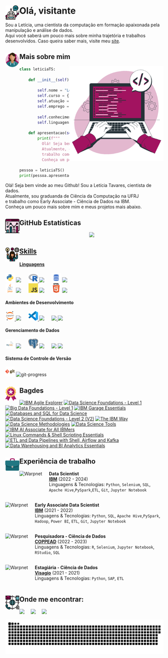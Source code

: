 <!--
**leticiatavaresds/leticiatavaresds** is a ✨ _special_ ✨ repository because its `README.md` (this file) appears on your GitHub profile.
-->

 <!--
<img height="220px" width="350em"  src="https://github-readme-stats.vercel.app/api?username=leticiatavaresds&show_icons=true&theme=radical&include_all_commits=true&count_private=true"/>
-->

# <img width="45" align="left" alt="about" src="https://github.com/leticiatavaresds/leticiatavaresds/blob/main/Imagens/robot.png"> Olá, visitante

Sou a Letícia, uma cientista da computação em formação apaixonada pela manipulação e análise de dados. <br>
Aqui você saberá um pouco mais sobre minha trajetória e trabalhos desenvolvidos. Caso queira saber mais, visite meu [site](https://leticiatavares.netlify.app/).



## <img width="45" align="left" alt="about" src="https://github.com/leticiatavaresds/leticiatavaresds/blob/main/Imagens/woman.png"> Mais sobre mim


<img align="right" width="300" src="https://github.com/leticiatavaresds/leticiatavaresds/blob/main/Imagens/oie_trans.gif" />
<!--
<div> Icons made by <a href="https://www.freepik.com" title="Freepik"> Freepik </a> from <a href="https://www.flaticon.com/" title="Flaticon">www.flaticon.com'</a></div>-->

```python
class leticiaTS:

    def __init__(self):
        
        self.nome = "Letícia Tavares"
        self.curso = {"nome": "Ciência da Computação", "universidade":"UFRJ"}
        self.atuação = "Cientista de Dados"
        self.emprego = {"cargo": "Early Associate - Ciência de Dados", "empresa":"IBM"}

        self.conhecimentos = list(("ETL", "Git"))
        self.linguagens = list(("Python", "R", "SQL"))
        
    def apresentacao(self):        
        print(f"""
          Olá! Seja bem vinde ao meu Github! Sou a {self.nome}, {self.atuação.lower()}. 
          Atualmente, curso {self.curso['nome']} na {self.curso['universidade']} e 
          trabalho como {self.emprego['cargo']} na {self.emprego['empresa']}. 
          Conheça um pouco mais sobre mim e meus projetos mais abaixo.""")               

pessoa = leticiaTS()
print(pessoa.apresentacao())
```
<p>
Olá! Seja bem vinde ao meu Github! Sou a Letícia Tavares, cientista de dados. <br>
Atualmente, sou graduanda de Ciência da Computação na UFRJ <br>
e trabalho como Early Associate - Ciência de Dados na IBM. <br>
Conheça um pouco mais sobre mim e meus projetos mais abaixo.
</p>  

## <img width="45" align="left" alt="about" src="https://github.com/leticiatavaresds/leticiatavaresds/blob/main/Imagens/bar-chart%20(1).png"> GitHub Estatísticas
  
 <div align="center">
    <a href="https://github.com/leticiatavaresds">
    <img height="180em" src="https://github-readme-stats.vercel.app/api/top-langs/?username=leticiatavaresds&layout=compact&langs_count=7&theme=radical"/>
  </div>

## <img width="45" align="left" alt="about" src="https://github.com/leticiatavaresds/leticiatavaresds/blob/main/Imagens/competence%20(1).png"> Skills
 
  <h4> Linguagens </h4> 
     
  <div> 
   <a href="https://www.python.org/" alt="Python">
   <img height="30" src="https://raw.githubusercontent.com/github/explore/80688e429a7d4ef2fca1e82350fe8e3517d3494d/topics/python/python.png"/></a> 
   <img height="20" src="https://progress-bar.dev/80"/> &nbsp&nbsp&nbsp&nbsp

   <a href="https://www.r-project.org/" alt="R">
   <img height="30" src="https://raw.githubusercontent.com/github/explore/80688e429a7d4ef2fca1e82350fe8e3517d3494d/topics/r/r.png"/> </a> 
   <img height="20" src="https://progress-bar.dev/70"/> &nbsp&nbsp&nbsp&nbsp
   
   <a href="https://github.com/search?q=sql" alt="SQL">
    <img height="30" src="https://raw.githubusercontent.com/github/explore/80688e429a7d4ef2fca1e82350fe8e3517d3494d/topics/sql/sql.png" alt="SQL"/></a>
    <img height="20" src="https://progress-bar.dev/70"/> &nbsp&nbsp&nbsp&nbsp
   
  </div>
 
 <div> 
   <img height="30" src="https://raw.githubusercontent.com/github/explore/80688e429a7d4ef2fca1e82350fe8e3517d3494d/topics/java/java.png"> 
   <img height="20" src="https://progress-bar.dev/55"> &nbsp&nbsp&nbsp&nbsp
  
   <img height="30" src="https://raw.githubusercontent.com/github/explore/80688e429a7d4ef2fca1e82350fe8e3517d3494d/topics/javascript/javascript.png"> 
   <img height="20" src="https://progress-bar.dev/30"> &nbsp&nbsp&nbsp&nbsp
  
   <img height="30" src="https://raw.githubusercontent.com/github/explore/80688e429a7d4ef2fca1e82350fe8e3517d3494d/topics/html/html.png"> 
   <img height="20" src="https://progress-bar.dev/40"> &nbsp&nbsp&nbsp&nbsp
 </div>
  
 <h4>Ambientes de Desenvolvimento</h4>
 
 <div>
  
 <a href="https://jupyter.org/" alt="Jupyter Notebook">
 <img height="30" src="https://raw.githubusercontent.com/github/explore/a4691f04ff219c1c2aa02fc61fda41aa43f1459a/topics/jupyter-notebook/jupyter-notebook.png"> </a> 
 <img height="20" src="https://progress-bar.dev/90"> &nbsp&nbsp&nbsp&nbsp

 <a href="https://code.visualstudio.com/" alt="VSC">
 <img height="30" src="https://raw.githubusercontent.com/github/explore/80688e429a7d4ef2fca1e82350fe8e3517d3494d/topics/visual-studio-code/visual-studio-code.png"> </a> 
 <img height="20" src="https://progress-bar.dev/85"> &nbsp&nbsp&nbsp&nbsp
  
 <a href="https://www.rstudio.com/" alt="RStudio">
 <img height="30" src="https://d33wubrfki0l68.cloudfront.net/521a038ed009b97bf73eb0a653b1cb7e66645231/8e3fd/assets/img/rstudio-icon.png"> </a> 
 <img height="20" src="https://progress-bar.dev/85"> &nbsp&nbsp&nbsp&nbsp
 
 </div>
 
 <h4>Gerenciamento de Dados</h4>  
 
 <div> 
  <a href="https://www.mysql.com/" alt="MySQL">
  <img height="30" src="https://raw.githubusercontent.com/github/explore/80688e429a7d4ef2fca1e82350fe8e3517d3494d/topics/mysql/mysql.png"></a>
  <img height="20" src="https://progress-bar.dev/75"/> &nbsp&nbsp&nbsp&nbsp
  <a href="https://www.postgresql.org/" alt="PostgreSQL">
  <img height="30" src="https://raw.githubusercontent.com/github/explore/80688e429a7d4ef2fca1e82350fe8e3517d3494d/topics/postgresql/postgresql.png"></a>
  <img height="20" src="https://progress-bar.dev/75"/> &nbsp&nbsp&nbsp&nbsp
  <a href="https://duckdb.org/" alt="DuckDB">
  <img height="30" src="https://pbs.twimg.com/profile_images/1274363897676521474/qgbqYYuV_400x400.jpg"></a>
  <img height="20" src="https://progress-bar.dev/75"/> &nbsp&nbsp&nbsp&nbsp
</div>
  
 <h4> Sistema de Controle de Versão</h4> 

<div>
  <img height="30" src="https://raw.githubusercontent.com/github/explore/80688e429a7d4ef2fca1e82350fe8e3517d3494d/topics/git/git.png"> 
  <img height="20" src="https://progress-bar.dev/80" alt="git-progress" > &nbsp&nbsp&nbsp&nbsp  
 </div>

 <!--
 
 <h4>Integração e Transformação de Dados</h4> 
 
 <h4>Visualização de Dados</h4> 
 
 <h4>Construção de Modelos</h4> 
 
 <h4>Implantação do Modelo</h4> 
 
 <h4>Monitoramento e Avaliação de Modelos</h4> -->
 
## <img width="45" align="left" alt="about" src="https://github.com/leticiatavaresds/leticiatavaresds/blob/main/Imagens/ribbon%20(1).png"> Bagdes
 
<!--START_SECTION:badges-->
[![IBM Agile Explorer](https://images.credly.com/size/110x110/images/a972f054-be07-4845-85c7-95c8d11852f5/IBM-Agile-Explorer.png)](http://www.credly.com/badges/75b8d34b-eb2a-46cb-b627-cc5d872c5b01 "IBM Agile Explorer")
[![Data Science Foundations - Level 1](https://images.credly.com/size/110x110/images/5ca7b236-6105-4154-ba22-c8ae12ec1d8c/Data_Sci_Found_Level_1_-_CC_-_2019.png)](http://www.credly.com/badges/e8e3246a-5741-404e-b6ca-1f00cc714dba "Data Science Foundations - Level 1")
[![Big Data Foundations - Level 1](https://images.credly.com/size/110x110/images/16d5a420-770b-4699-97ec-46708e3680c5/Big_Data_Found_Level_1_-_CC_-_2019.png)](http://www.credly.com/badges/0fc3bd94-ce8f-423c-b09f-46855b88b8d9 "Big Data Foundations - Level 1")
[![IBM Garage Essentials](https://images.credly.com/size/110x110/images/fb718a87-6d0d-4a6d-8068-677f1bec78f2/IBM_Garage_Essentials.png)](http://www.credly.com/badges/8c2f30b7-45d6-471f-af21-ba8d57565be8 "IBM Garage Essentials")
[![Databases and SQL for Data Science](https://images.credly.com/size/110x110/images/594e0ab7-c864-4d9a-9987-3a903ec3f06a/Cognitive_Class_-_DB_and_SQL_for_Data_Sci.png)](http://www.credly.com/badges/9c0476d2-bcb4-4e66-b771-d09ebc1dcd75 "Databases and SQL for Data Science")
[![Data Science Foundations - Level 2 (V2)](https://images.credly.com/size/110x110/images/d7321425-c989-4bf9-846a-cd2a647d213b/Data_Sci_Foundations_Level_2_-_CC_-_2019.png)](http://www.credly.com/badges/278e1a61-00dc-4d99-b829-95b293d84c1b "Data Science Foundations - Level 2 (V2)")
[![The IBM Way](https://images.credly.com/size/110x110/images/009696ad-3bb2-48e7-88d6-48c4a0d2c9a3/The-IBM-Way.png)](http://www.credly.com/badges/9f80c32c-d2fd-439b-8bbf-b6af76e3ed18 "The IBM Way")
[![Data Science Methodologies](https://images.credly.com/size/110x110/images/dfd6eb51-4caa-4ffe-b107-85ece064370c/Data_Science_Methodologies.png)](http://www.credly.com/badges/15062f18-a5c0-47bf-b543-10f865708644 "Data Science Methodologies")
[![Data Science Tools](https://images.credly.com/size/110x110/images/de9471ce-018c-4bf4-af49-5c9c1d488613/Data_Science_Tools.png)](http://www.credly.com/badges/e614858a-565f-47e1-b6b6-cde6ee9d415f "Data Science Tools")
[![IBM AI Associate for All IBMers](https://images.credly.com/size/110x110/images/4e05e7e2-bc65-4a0f-a73d-7ef4ce8505c7/AI-for-All.png)](http://www.credly.com/badges/d6b3f822-076e-447d-bbca-02f704c92bdb "IBM AI Associate for All IBMers")
[![Linux Commands & Shell Scripting Essentials](https://images.credly.com/size/110x110/images/964d28c3-1543-4e23-bc30-97a2cdc15a59/image.png)](http://www.credly.com/badges/35dda0f8-dcad-4614-8fff-5c708b807bb2 "Linux Commands & Shell Scripting Essentials")
[![ETL and Data Pipelines with Shell, Airflow and Kafka](https://images.credly.com/size/110x110/images/8192dfac-e32b-4570-aebd-cf5eaee0c0d9/ETL_and_Data_Pipelines_with_Shell__Airflow_and_Kafka.png)](http://www.credly.com/badges/76b4ed06-cfab-4cab-9615-8a69ffbe68be "ETL and Data Pipelines with Shell, Airflow and Kafka")
[![Data Warehousing and BI Analytics Essentials](https://images.credly.com/size/110x110/images/779d8ac4-440d-4a92-8735-064960922f56/image.png)](http://www.credly.com/badges/33b59b14-e437-4391-934c-81f2dccfc5fa "Data Warehousing and BI Analytics Essentials")
<!--END_SECTION:badges-->


## <img width="45" align="left" alt="about" src="https://github.com/leticiatavaresds/leticiatavaresds/blob/main/Imagens/suitcase%20(1).png"> Experiência de trabalho

  
[<img align="left" height="94px" width="94px" alt="Warpnet" src="https://www.ibm.com/design/language/dce3f5b8db2c0ff04296123f424b3d41/core_blue50_on_black.svg"/>](https://www.ibm.com/)
**Data Scientist** \
[**IBM**](https://www.ibm.com/br-pt) (2022 - 2024)\
Linguagens & Tecnologias: `Python`, `Selenium`, `SQL`, `Apache Hive`,`PySpark`,`ETL`, `Git`, `Jupyter Notebook`\
<br/>

[<img align="left" height="94px" width="94px" alt="Warpnet" src="https://www.ibm.com/design/language/dce3f5b8db2c0ff04296123f424b3d41/core_blue50_on_black.svg"/>](https://www.ibm.com/)
**Early Associate Data Scientist** \
[**IBM**](https://www.ibm.com/br-pt) (2021 - 2022)\
Linguagens & Tecnologias: `Python`, `SQL`, `Apache Hive`,`PySpark`, `Hadoop`, `Power BI`, `ETL`, `Git`, `Jupyter Notebook`\
<br/>
    
[<img align="left" height="94px" width="94px" alt="Warpnet" src="http://www.olharvirtual.ufrj.br/2006/imagens/logos/coppead.jpg"/>](https://www.coppead.ufrj.br/)
**Pesquisadora - Ciência de Dados** \
[**COPPEAD**](https://www.coppead.ufrj.br/) (2022 - 2023)\
Linguagens & Tecnologias: `R`, `Selenium`, `Jupyter Notebook`, `RStudio`, `SQL`\
<br/>
  
 [<img align="left" height="94px" width="94px" alt="Warpnet" src="https://encrypted-tbn0.gstatic.com/images?q=tbn:ANd9GcQio4Nr-wtrjws7RYKXS25gz_ozexsmXJXe0xXcitj_jg&s"/>](https://visagio.com/en/home/)
**Estagiária - Ciência de Dados** \
[**Visagio**](https://visagio.com/en/home/) (2021 - 2021)\
Linguagens & Tecnologias: `Python`, `SAP`, `ETL`\
<br/>

## <img width="45" align="left" alt="about" src="https://github.com/leticiatavaresds/leticiatavaresds/blob/main/Imagens/contact.png"> Onde me encontrar:

<p align="left">
  <a href="https://www.linkedin.com/in/leticia-tavares-lts/" alt="Linkedin">
  <img src="https://img.shields.io/badge/-Linkedin-0e76a8?style=flat-square&logo=Linkedin&logoColor=white&link=https://www.linkedin.com/in/leticia-tavares-lts/" /></a>&nbsp&nbsp&nbsp&nbsp

  <a href="https://leticiatavaresds.github.io/" alt="Site">
  <img src="https://img.shields.io/badge/-Site Portfólio-DF0174?style=flat-square&labelColor=DF0174&logo=googlechrome&logoColor=white&link=https://leticiatavaresds.github.io/"/></a>&nbsp&nbsp&nbsp&nbsp
  
  <a href="https://github.com/leticiatavaresds" alt="Github">
  <img src="https://img.shields.io/github/followers/leticiatavaresds?label=follow&style=social"/></a>&nbsp&nbsp&nbsp&nbsp
</p>   


![Snake animation](https://github.com/leticiatavaresds/leticiatavaresds/blob/output/github-contribution-grid-snake.svg)


      
